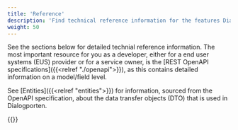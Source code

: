 ```yaml
---
title: 'Reference'
description: 'Find technical reference information for the features Dialgporten offers'
weight: 50
---
```


See the sections below for detailed technial reference information. The most important resource for you as a developer, either for a end user systems (EUS) provider or for a service owner, is the [REST OpenAPI specifications]({{<relref "./openapi">}}), as this contains detailed information on a model/field level. 

See [Entities]({{<relref "entities">}}) for information, sourced from the OpenAPI specification, about the data transfer objects (DTO) that is used in Dialogporten.

{{<children />}}

